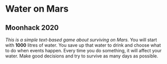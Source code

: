 # Water on Mars
## Moonhack 2020
*This is a simple text-based game about surviving on Mars.* You will start with **1000** litres of water. You save up that water to drink and choose what to do when events happen. Every time you do something, it will affect your water. 
Make good decisions and try to survive as many days as possible.
